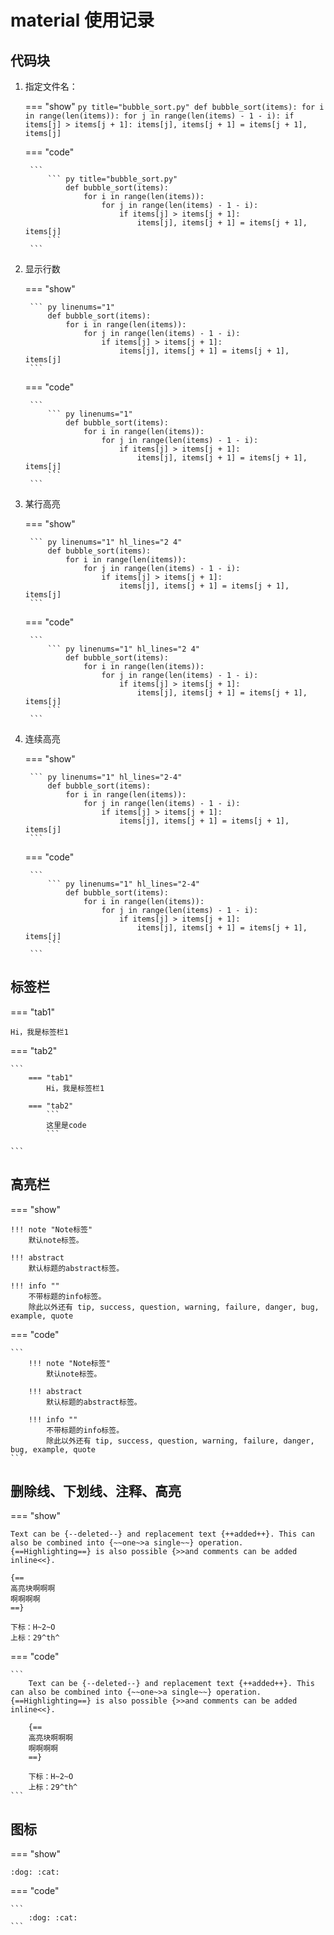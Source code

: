 # material 使用记录

## 代码块
1. 指定文件名：
   
    === "show"
        ``` py title="bubble_sort.py"
        def bubble_sort(items):
            for i in range(len(items)):
                for j in range(len(items) - 1 - i):
                    if items[j] > items[j + 1]:
                        items[j], items[j + 1] = items[j + 1], items[j]
        ```

    === "code"
    
        ```
            ``` py title="bubble_sort.py"
                def bubble_sort(items):
                    for i in range(len(items)):
                        for j in range(len(items) - 1 - i):
                            if items[j] > items[j + 1]:
                                items[j], items[j + 1] = items[j + 1], items[j]
            ```
        ```

2. 显示行数
   
    === "show"
        
        ``` py linenums="1"
            def bubble_sort(items):
                for i in range(len(items)):
                    for j in range(len(items) - 1 - i):
                        if items[j] > items[j + 1]:
                            items[j], items[j + 1] = items[j + 1], items[j]
        ```

    === "code"

        ```
            ``` py linenums="1"
                def bubble_sort(items):
                    for i in range(len(items)):
                        for j in range(len(items) - 1 - i):
                            if items[j] > items[j + 1]:
                                items[j], items[j + 1] = items[j + 1], items[j]
            ```
        ```

3. 某行高亮
   
    === "show"

        ``` py linenums="1" hl_lines="2 4"
            def bubble_sort(items):
                for i in range(len(items)):
                    for j in range(len(items) - 1 - i):
                        if items[j] > items[j + 1]:
                            items[j], items[j + 1] = items[j + 1], items[j]
        ```

    === "code"

        ```
            ``` py linenums="1" hl_lines="2 4"
                def bubble_sort(items):
                    for i in range(len(items)):
                        for j in range(len(items) - 1 - i):
                            if items[j] > items[j + 1]:
                                items[j], items[j + 1] = items[j + 1], items[j]
            ```
        ```

4. 连续高亮
    
    === "show"

        ``` py linenums="1" hl_lines="2-4"
            def bubble_sort(items):
                for i in range(len(items)):
                    for j in range(len(items) - 1 - i):
                        if items[j] > items[j + 1]:
                            items[j], items[j + 1] = items[j + 1], items[j]
        ```
    
    === "code"

        ```
            ``` py linenums="1" hl_lines="2-4"
                def bubble_sort(items):
                    for i in range(len(items)):
                        for j in range(len(items) - 1 - i):
                            if items[j] > items[j + 1]:
                                items[j], items[j + 1] = items[j + 1], items[j]
            ```
        ```

## 标签栏

=== "tab1"
    
    Hi，我是标签栏1
    

=== "tab2"

    ```
        === "tab1"
            Hi，我是标签栏1

        === "tab2"
            ```
            这里是code
            ```

    ```

## 高亮栏

=== "show"

    !!! note "Note标签"
        默认note标签。

    !!! abstract
        默认标题的abstract标签。

    !!! info ""
        不带标题的info标签。  
        除此以外还有 tip, success, question, warning, failure, danger, bug, example, quote
    
=== "code"
    
    ```
        !!! note "Note标签"
            默认note标签。

        !!! abstract
            默认标题的abstract标签。

        !!! info ""
            不带标题的info标签。  
            除此以外还有 tip, success, question, warning, failure, danger, bug, example, quote
    ```

## 删除线、下划线、注释、高亮
    
=== "show"

    Text can be {--deleted--} and replacement text {++added++}. This can also be combined into {~~one~>a single~~} operation. {==Highlighting==} is also possible {>>and comments can be added inline<<}.  

    {==
    高亮块啊啊啊  
    啊啊啊啊
    ==}  

    下标：H~2~O  
    上标：29^th^

=== "code"

    ```
        Text can be {--deleted--} and replacement text {++added++}. This can also be combined into {~~one~>a single~~} operation. {==Highlighting==} is also possible {>>and comments can be added inline<<}.  

        {==
        高亮块啊啊啊  
        啊啊啊啊
        ==}  

        下标：H~2~O  
        上标：29^th^
    ```

## 图标

=== "show"
    
    :dog: :cat:

=== "code"

    ```
        :dog: :cat:
    ```